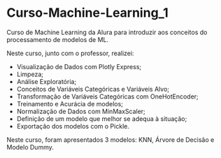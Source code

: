 # Curso-Machine-Learning_1

Curso de Machine Learning da Alura para introduzir aos conceitos do processamento de modelos de ML.

Neste curso, junto com o professor, realizei:

- Visualização de Dados com Plotly Express;
- Limpeza;
- Análise Exploratória;
- Conceitos de Variáveis Categóricas e Variáveis Alvo;
- Transformação de Variáveis Categóricas com OneHotEncoder;
- Treinamento e Acurácia de modelos;
- Normalização de Dados com MinMaxScaler;
- Definição de um modelo que melhor se adequa à situação;
- Exportação dos modelos com o Pickle.

Neste curso, foram apresentados 3 modelos: KNN, Árvore de Decisão e Modelo Dummy.

